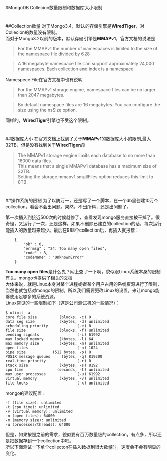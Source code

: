 #MongoDB Collecion数量限制和数据库大小限制  
 
#
##Collection数量
对于Mongo3.4，默认的存储引擎是**WiredTiger**，对Collecion的数量没有限制。  
而对于Mongo3.2以前的版本，默认存储引擎是**MMAPv1**，官方文档的说法是

>For the MMAPv1 the number of namespaces is limited to the size of the namespace file divided by 628
	
>A 16 megabyte namespace file can support approximately 24,000 namespaces. Each collection and index is a namespace.

Namespece File在官方文档中也有说明

>For the MMAPv1 storage engine, namespace files can be no larger than 2047 megabytes.

>By default namespace files are 16 megabytes. You can configure the size using the nsSize option.

同样的，**WiredTiger**引擎也不受这个限制。 

#  
##数据库大小
在官方文档上找到了关于**MMAPv1**的数据库大小的限制,最大32TB，但是没有找到关于**WiredTiger**的

>The MMAPv1 storage engine limits each database to no more than 16000 data files.   
>This means that a single MMAPv1 database has a maximum size of 32TB.   
>Setting the storage.mmapv1.smallFiles option reduces this limit to 8TB.

#
#
##操作系统的限制
为了以防万一，还是写了一个脚本，在一个db里创建10万个collection，看会不会出问题。果然，不出所料，还是出问题了。  

第一次插入到接近500次的时候就停了，查看发现mongo服务直接被干掉了。很奇怪，又运行了一次，还是这样。如果不删除已建立的collection的话，每次运行能插入的数量越来越少。最后在988个collection后，再插入就报错：

		{
			"ok" : 0,
			"errmsg" : "24: Too many open files",
			"code" : 8,
			"codeName" : "UnknownError"
		}

**Too many open files**是什么鬼？网上查了一下啊，貌似跟Linux系统本身的限制有关。mongo也提供了[相关的文档](https://docs.mongodb.com/manual/reference/ulimit/)  
大体来说，就是Linux本身对某个进程或者某个用户占用的系统资源进行了限制，当然也就包括对mongo的限制。所以我们需要更改Linux的设置，来让mongo能够使用足够多的系统资源。  
Linux常见的一些限制如下（这是公司测试机的一些情况）：

	$ ulimit -a
	core file size          (blocks, -c) 0
	data seg size           (kbytes, -d) unlimited
	scheduling priority             (-e) 0
	file size               (blocks, -f) unlimited
	pending signals                 (-i) 61992
	max locked memory       (kbytes, -l) 64
	max memory size         (kbytes, -m) unlimited
	open files                      (-n) 1024
	pipe size            (512 bytes, -p) 8
	POSIX message queues     (bytes, -q) 819200
	real-time priority              (-r) 0
	stack size              (kbytes, -s) 8192
	cpu time               (seconds, -t) unlimited
	max user processes              (-u) 61992
	virtual memory          (kbytes, -v) unlimited
	file locks                      (-x) unlimited

mongo的建议配置：

	-f (file size): unlimited
	-t (cpu time): unlimited
	-v (virtual memory): unlimited
	-n (open files): 64000
	-m (memory size): unlimited
	-u (processes/threads): 64000

但是，如果按照之前的需求，貌似要有百万数量级的collection，有点多，所以还是把数据存到一个collection中吧。  
所以下面测试一下单个collecton在插入数据到很大数量时，速度会不会有明显的变化。  